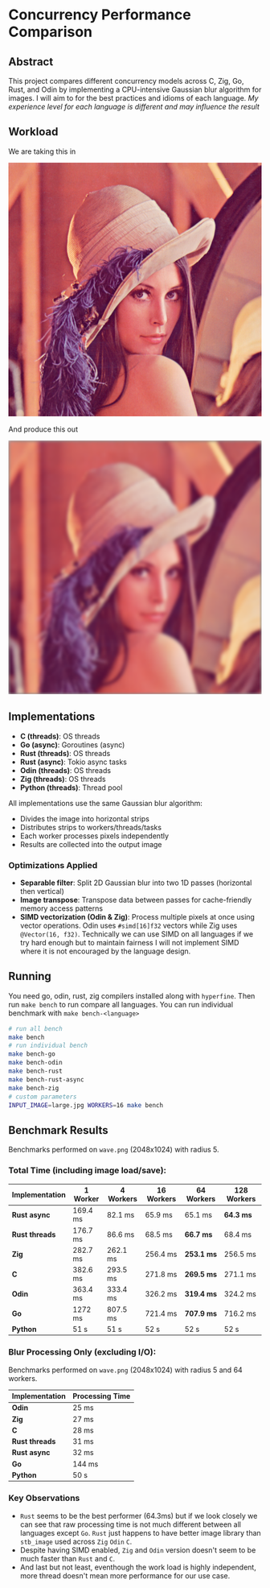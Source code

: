 # Concurrency Performance Comparison

## Abstract

This project compares different concurrency models across C, Zig, Go, Rust, and Odin by implementing a CPU-intensive Gaussian blur algorithm for images. I will aim to for the best practices and idioms of each language.
*My experience level for each language is different and may influence the result*

## Workload

We are taking this in

![input](input.png)

And produce this out

![output](output.png)

## Implementations

- **C (threads)**: OS threads
- **Go (async)**: Goroutines (async)
- **Rust (threads)**: OS threads
- **Rust (async)**: Tokio async tasks
- **Odin (threads)**: OS threads
- **Zig (threads)**: OS threads
- **Python (threads)**: Thread pool

All implementations use the same Gaussian blur algorithm:
- Divides the image into horizontal strips
- Distributes strips to workers/threads/tasks
- Each worker processes pixels independently
- Results are collected into the output image

### Optimizations Applied

- **Separable filter**: Split 2D Gaussian blur into two 1D passes (horizontal then vertical)
- **Image transpose**: Transpose data between passes for cache-friendly memory access patterns
- **SIMD vectorization (Odin & Zig)**: Process multiple pixels at once using vector operations. Odin uses `#simd[16]f32` vectors while Zig uses `@Vector(16, f32)`. Technically we can use SIMD on all languages if we try hard enough but to maintain fairness I will not implement SIMD where it is not encouraged by the language design.

## Running

You need go, odin, rust, zig compilers installed along with `hyperfine`. Then run `make bench` to run compare all languages. You can run individual benchmark with `make bench-<language>`
```bash
# run all bench
make bench
# run individual bench
make bench-go
make bench-odin
make bench-rust
make bench-rust-async
make bench-zig
# custom parameters
INPUT_IMAGE=large.jpg WORKERS=16 make bench
```

## Benchmark Results

Benchmarks performed on `wave.png` (2048x1024) with radius 5.

### Total Time (including image load/save):

| Implementation | 1 Worker | 4 Workers | 16 Workers | 64 Workers | 128 Workers |
|----------------|----------|-----------|------------|------------|-------------|
| **Rust async** | 169.4 ms | 82.1 ms | 65.9 ms | 65.1 ms | **64.3 ms** |
| **Rust threads** | 176.7 ms | 86.6 ms | 68.5 ms | **66.7 ms** | 68.4 ms |
| **Zig** | 282.7 ms | 262.1 ms | 256.4 ms | **253.1 ms** | 256.5 ms |
| **C** | 382.6 ms | 293.5 ms | 271.8 ms | **269.5 ms** | 271.1 ms |
| **Odin** | 363.4 ms | 333.4 ms | 326.2 ms | **319.4 ms** | 324.2 ms |
| **Go** | 1272 ms | 807.5 ms | 721.4 ms | **707.9 ms** | 716.2 ms |
| **Python** | 51 s | 51 s | 52 s | 52 s | 52 s |

### Blur Processing Only (excluding I/O):

Benchmarks performed on `wave.png` (2048x1024) with radius 5 and 64 workers.

| Implementation | Processing Time |
|----------------|----------------|
| **Odin** | 25 ms |
| **Zig** | 27 ms |
| **C** | 28 ms |
| **Rust threads** | 31 ms |
| **Rust async** | 32 ms |
| **Go** | 144 ms |
| **Python** | 50 s |


### Key Observations

- `Rust` seems to be the best performer (64.3ms) but if we look closely we can see that raw processing time is not much different between all languages except `Go`. `Rust` just happens to have better image library than `stb_image` used across `Zig` `Odin` `C`.
- Despite having SIMD enabled, `Zig` and `Odin` version doesn't seem to be much faster than `Rust` and `C`.
- And last but not least, eventhough the work load is highly independent, more thread doesn't mean more performance for our use case.
